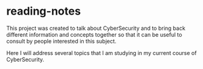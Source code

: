 # reading-notes

This project was created to talk about CyberSecurity and to bring back different information and concepts together so that it can be useful to consult by people interested in this subject.

Here I will address several topics that I am studying in my current course of CyberSecurity.


